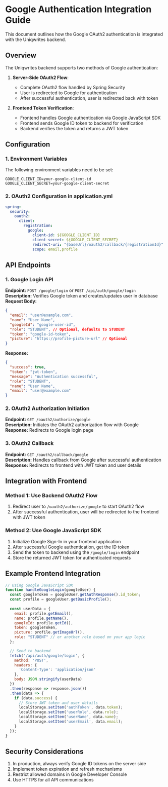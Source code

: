 # Google Authentication Integration Guide

This document outlines how the Google OAuth2 authentication is integrated with the Uniqwrites backend.

## Overview

The Uniqwrites backend supports two methods of Google authentication:

1. **Server-Side OAuth2 Flow**:
   - Complete OAuth2 flow handled by Spring Security
   - User is redirected to Google for authentication
   - After successful authentication, user is redirected back with token

2. **Frontend Token Verification**:
   - Frontend handles Google authentication via Google JavaScript SDK
   - Frontend sends Google ID token to backend for verification
   - Backend verifies the token and returns a JWT token

## Configuration

### 1. Environment Variables

The following environment variables need to be set:

```
GOOGLE_CLIENT_ID=your-google-client-id
GOOGLE_CLIENT_SECRET=your-google-client-secret
```

### 2. OAuth2 Configuration in application.yml

```yaml
spring:
  security:
    oauth2:
      client:
        registration:
          google:
            client-id: ${GOOGLE_CLIENT_ID}
            client-secret: ${GOOGLE_CLIENT_SECRET}
            redirect-uri: "{baseUrl}/oauth2/callback/{registrationId}"
            scope: email,profile
```

## API Endpoints

### 1. Google Login API

**Endpoint:** `POST /google/login` or `POST /api/auth/google/login`  
**Description:** Verifies Google token and creates/updates user in database  
**Request Body:**

```json
{
  "email": "user@example.com",
  "name": "User Name",
  "googleId": "google-user-id",
  "role": "STUDENT", // Optional, defaults to STUDENT
  "token": "google-id-token",
  "picture": "https://profile-picture-url" // Optional
}
```

**Response:**

```json
{
  "success": true,
  "token": "jwt-token",
  "message": "Authentication successful",
  "role": "STUDENT",
  "name": "User Name",
  "email": "user@example.com"
}
```

### 2. OAuth2 Authorization Initiation

**Endpoint:** `GET /oauth2/authorize/google`  
**Description:** Initiates the OAuth2 authorization flow with Google  
**Response:** Redirects to Google login page

### 3. OAuth2 Callback

**Endpoint:** `GET /oauth2/callback/google`  
**Description:** Handles callback from Google after successful authentication  
**Response:** Redirects to frontend with JWT token and user details

## Integration with Frontend

### Method 1: Use Backend OAuth2 Flow

1. Redirect user to `/oauth2/authorize/google` to start OAuth2 flow
2. After successful authentication, user will be redirected to the frontend with JWT token

### Method 2: Use Google JavaScript SDK

1. Initialize Google Sign-In in your frontend application
2. After successful Google authentication, get the ID token
3. Send the token to backend using the `/google/login` endpoint
4. Store the returned JWT token for authenticated requests

## Example Frontend Integration

```javascript
// Using Google JavaScript SDK
function handleGoogleLogin(googleUser) {
  const googleToken = googleUser.getAuthResponse().id_token;
  const profile = googleUser.getBasicProfile();
  
  const userData = {
    email: profile.getEmail(),
    name: profile.getName(),
    googleId: profile.getId(),
    token: googleToken,
    picture: profile.getImageUrl(),
    role: "STUDENT" // or another role based on your app logic
  };

  // Send to backend
  fetch('/api/auth/google/login', {
    method: 'POST',
    headers: {
      'Content-Type': 'application/json'
    },
    body: JSON.stringify(userData)
  })
  .then(response => response.json())
  .then(data => {
    if (data.success) {
      // Store JWT token and user details
      localStorage.setItem('authToken', data.token);
      localStorage.setItem('userRole', data.role);
      localStorage.setItem('userName', data.name);
      localStorage.setItem('userEmail', data.email);
    }
  });
}
```

## Security Considerations

1. In production, always verify Google ID tokens on the server side
2. Implement token expiration and refresh mechanisms
3. Restrict allowed domains in Google Developer Console
4. Use HTTPS for all API communications
